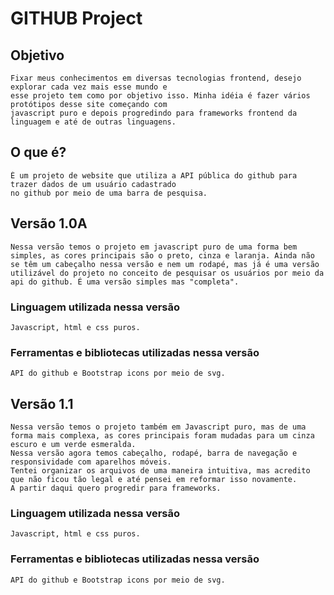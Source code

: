 # GITHUB Project

## Objetivo
    Fixar meus conhecimentos em diversas tecnologias frontend, desejo explorar cada vez mais esse mundo e 
    esse projeto tem como por objetivo isso. Minha idéia é fazer vários protótipos desse site começando com 
    javascript puro e depois progredindo para frameworks frontend da linguagem e até de outras linguagens.

## O que é?
    É um projeto de website que utiliza a API pública do github para trazer dados de um usuário cadastrado 
    no github por meio de uma barra de pesquisa.

## Versão 1.0A
    Nessa versão temos o projeto em javascript puro de uma forma bem simples, as cores principais são o preto, cinza e laranja. Ainda não se têm um cabeçalho nessa versão e nem um rodapé, mas já é uma versão utilizável do projeto no conceito de pesquisar os usuários por meio da api do github. É uma versão simples mas "completa".

### Linguagem utilizada nessa versão
    Javascript, html e css puros.

### Ferramentas e bibliotecas utilizadas nessa versão
    API do github e Bootstrap icons por meio de svg.

## Versão 1.1
    Nessa versão temos o projeto também em Javascript puro, mas de uma forma mais complexa, as cores principais foram mudadas para um cinza escuro e um verde esmeralda.
    Nessa versão agora temos cabeçalho, rodapé, barra de navegação e responsividade com aparelhos móveis.
    Tentei organizar os arquivos de uma maneira intuitiva, mas acredito que não ficou tão legal e até pensei em reformar isso novamente.
    A partir daqui quero progredir para frameworks.

### Linguagem utilizada nessa versão
    Javascript, html e css puros.

### Ferramentas e bibliotecas utilizadas nessa versão
    API do github e Bootstrap icons por meio de svg.